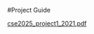 #Project Guide

[cse2025_project1_2021.pdf](https://github.com/nesrinsimsek/data-structures-linkedlist-project/files/11344285/cse2025_project1_2021.pdf)
